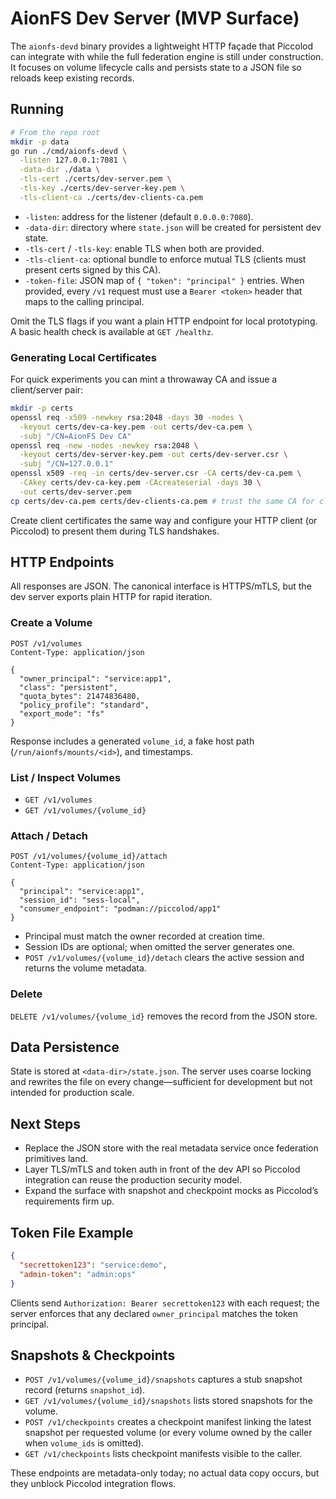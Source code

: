 # AionFS Dev Server (MVP Surface)

The `aionfs-devd` binary provides a lightweight HTTP façade that Piccolod can integrate with while the full federation engine is still under construction. It focuses on volume lifecycle calls and persists state to a JSON file so reloads keep existing records.

## Running
```bash
# From the repo root
mkdir -p data
go run ./cmd/aionfs-devd \
  -listen 127.0.0.1:7081 \
  -data-dir ./data \
  -tls-cert ./certs/dev-server.pem \
  -tls-key ./certs/dev-server-key.pem \
  -tls-client-ca ./certs/dev-clients-ca.pem
```

- `-listen`: address for the listener (default `0.0.0.0:7080`).
- `-data-dir`: directory where `state.json` will be created for persistent dev state.
- `-tls-cert` / `-tls-key`: enable TLS when both are provided.
- `-tls-client-ca`: optional bundle to enforce mutual TLS (clients must present certs signed by this CA).
- `-token-file`: JSON map of `{ "token": "principal" }` entries. When provided, every `/v1` request must use a `Bearer <token>` header that maps to the calling principal.

Omit the TLS flags if you want a plain HTTP endpoint for local prototyping. A basic health check is available at `GET /healthz`.

### Generating Local Certificates

For quick experiments you can mint a throwaway CA and issue a client/server pair:

```bash
mkdir -p certs
openssl req -x509 -newkey rsa:2048 -days 30 -nodes \
  -keyout certs/dev-ca-key.pem -out certs/dev-ca.pem \
  -subj "/CN=AionFS Dev CA"
openssl req -new -nodes -newkey rsa:2048 \
  -keyout certs/dev-server-key.pem -out certs/dev-server.csr \
  -subj "/CN=127.0.0.1"
openssl x509 -req -in certs/dev-server.csr -CA certs/dev-ca.pem \
  -CAkey certs/dev-ca-key.pem -CAcreateserial -days 30 \
  -out certs/dev-server.pem
cp certs/dev-ca.pem certs/dev-clients-ca.pem # trust the same CA for client certs
```

Create client certificates the same way and configure your HTTP client (or Piccolod) to present them during TLS handshakes.

## HTTP Endpoints
All responses are JSON. The canonical interface is HTTPS/mTLS, but the dev server exports plain HTTP for rapid iteration.

### Create a Volume
```http
POST /v1/volumes
Content-Type: application/json

{
  "owner_principal": "service:app1",
  "class": "persistent",
  "quota_bytes": 21474836480,
  "policy_profile": "standard",
  "export_mode": "fs"
}
```

Response includes a generated `volume_id`, a fake host path (`/run/aionfs/mounts/<id>`), and timestamps.

### List / Inspect Volumes
- `GET /v1/volumes`
- `GET /v1/volumes/{volume_id}`

### Attach / Detach
```http
POST /v1/volumes/{volume_id}/attach
Content-Type: application/json

{
  "principal": "service:app1",
  "session_id": "sess-local",
  "consumer_endpoint": "podman://piccolod/app1"
}
```

- Principal must match the owner recorded at creation time.
- Session IDs are optional; when omitted the server generates one.
- `POST /v1/volumes/{volume_id}/detach` clears the active session and returns the volume metadata.

### Delete
`DELETE /v1/volumes/{volume_id}` removes the record from the JSON store.

## Data Persistence
State is stored at `<data-dir>/state.json`. The server uses coarse locking and rewrites the file on every change—sufficient for development but not intended for production scale.

## Next Steps
- Replace the JSON store with the real metadata service once federation primitives land.
- Layer TLS/mTLS and token auth in front of the dev API so Piccolod integration can reuse the production security model.
- Expand the surface with snapshot and checkpoint mocks as Piccolod’s requirements firm up.

## Token File Example

```json
{
  "secrettoken123": "service:demo",
  "admin-token": "admin:ops"
}
```

Clients send `Authorization: Bearer secrettoken123` with each request; the server enforces that any declared `owner_principal` matches the token principal.

## Snapshots & Checkpoints

- `POST /v1/volumes/{volume_id}/snapshots` captures a stub snapshot record (returns `snapshot_id`).
- `GET /v1/volumes/{volume_id}/snapshots` lists stored snapshots for the volume.
- `POST /v1/checkpoints` creates a checkpoint manifest linking the latest snapshot per requested volume (or every volume owned by the caller when `volume_ids` is omitted).
- `GET /v1/checkpoints` lists checkpoint manifests visible to the caller.

These endpoints are metadata-only today; no actual data copy occurs, but they unblock Piccolod integration flows.
